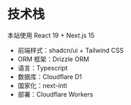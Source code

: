 # 技术栈
本站使用 React 19 + Next.js 15

- 前端样式：shadcn/ui + Tailwind CSS
- ORM 框架：Drizzle ORM
- 语言：Typescript
- 数据库：Cloudflare D1
- 国家化：next-intl
- 部署：Cloudflare Workers
